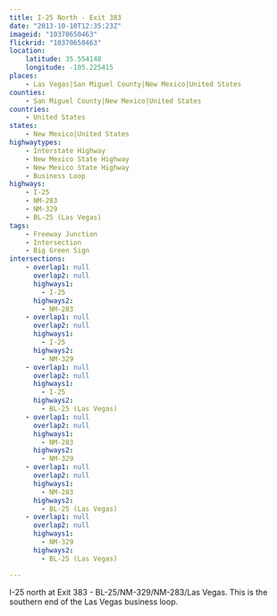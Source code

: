```yaml
---
title: I-25 North - Exit 383
date: "2013-10-10T12:35:23Z"
imageid: "10370650463"
flickrid: "10370650463"
location:
    latitude: 35.554148
    longitude: -105.225415
places:
    - Las Vegas|San Miguel County|New Mexico|United States
counties:
    - San Miguel County|New Mexico|United States
countries:
    - United States
states:
    - New Mexico|United States
highwaytypes:
    - Interstate Highway
    - New Mexico State Highway
    - New Mexico State Highway
    - Business Loop
highways:
    - I-25
    - NM-283
    - NM-329
    - BL-25 (Las Vegas)
tags:
    - Freeway Junction
    - Intersection
    - Big Green Sign
intersections:
    - overlap1: null
      overlap2: null
      highways1:
        - I-25
      highways2:
        - NM-283
    - overlap1: null
      overlap2: null
      highways1:
        - I-25
      highways2:
        - NM-329
    - overlap1: null
      overlap2: null
      highways1:
        - I-25
      highways2:
        - BL-25 (Las Vegas)
    - overlap1: null
      overlap2: null
      highways1:
        - NM-283
      highways2:
        - NM-329
    - overlap1: null
      overlap2: null
      highways1:
        - NM-283
      highways2:
        - BL-25 (Las Vegas)
    - overlap1: null
      overlap2: null
      highways1:
        - NM-329
      highways2:
        - BL-25 (Las Vegas)

---
```

I-25 north at Exit 383 - BL-25/NM-329/NM-283/Las Vegas.  This is the southern end of the Las Vegas business loop.